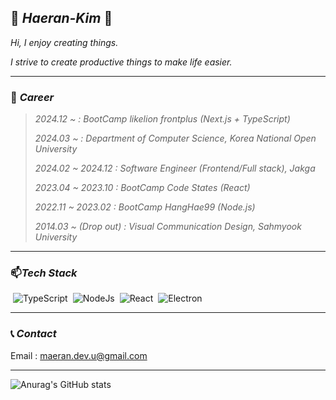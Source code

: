 <!--
**kimmand0o0/kimmand0o0** is a ✨ _special_ ✨ repository because its `README.md` (this file) appears on your GitHub profile.

Here are some ideas to get you started:

- 🔭 I’m currently working on ...
- 🌱 I’m currently learning ...
- 👯 I’m looking to collaborate on ...
- 🤔 I’m looking for help with ...
- 💬 Ask me about ...
- 📫 How to reach me: ...
- 😄 Pronouns: ...
- ⚡ Fun fact: ...
-->


## 🌱 **_Haeran-Kim_** 🌱

_Hi, I enjoy creating things._

_I strive to create productive things to make life easier._

<hr/>

### 💼 _Career_

> _2024.12 ~  : BootCamp likelion frontplus (Next.js + TypeScript)_
> 
> _2024.03 ~  : Department of Computer Science, Korea National Open University_
> 
> _2024.02 ~ 2024.12 : Software Engineer (Frontend/Full stack), Jakga_
> 
> _2023.04 ~ 2023.10 : BootCamp Code States (React)_
> 
> _2022.11 ~ 2023.02 : BootCamp HangHae99 (Node.js)_
> 
> _2014.03 ~ (Drop out) : Visual Communication Design, Sahmyook University_


<hr/>

### 📫_Tech Stack_  

<div style='display:flex; .img.mar'>
  <img style='margin:0px 4px' src="https://img.shields.io/badge/TypeScript-3178C6?style=flat&logo=TypeScript&logoColor=white" alt='TypeScript'/>
  <img style='margin:0px 4px' src="https://img.shields.io/badge/NodeJs-339933?style=flat&logo=nodedotjs&logoColor=white" alt='NodeJs'/>
  <img style='margin:0px 4px' src="https://img.shields.io/badge/React-61DAFB?style=flat&logo=react&logoColor=white" alt='React'/>
  <img style='margin:0px 4px' src="https://img.shields.io/badge/Electron-47848F?style=flat&logo=electron&logoColor=white" alt='Electron'/>
</div>

<hr/>

### 📞 _Contact_
Email : maeran.dev.u@gmail.com

<hr/>

![Anurag's GitHub stats](https://github-readme-stats.vercel.app/api?username=kimmand0o0&&show_icons=true&theme=great-gatsby) 

